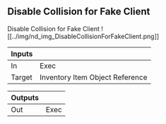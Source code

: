 ## Disable Collision for Fake Client
Disable Collision for Fake Client
![[../img/nd_img_DisableCollisionForFakeClient.png]]

|Inputs||
|--|--|
| In | Exec |
| Target | Inventory Item Object Reference |

|Outputs||
|--|--|
| Out | Exec |
